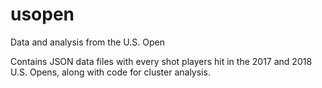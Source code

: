 # usopen
Data and analysis from the U.S. Open

Contains JSON data files with every shot players hit in the 2017 and 2018 U.S. Opens, along with code for cluster analysis.
